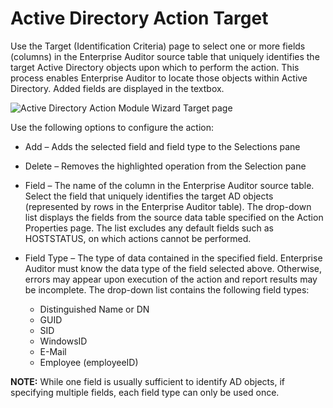 # Active Directory Action Target

Use the Target (Identification Criteria) page to select one or more fields (columns) in the
Enterprise Auditor source table that uniquely identifies the target Active Directory objects upon
which to perform the action. This process enables Enterprise Auditor to locate those objects within
Active Directory. Added fields are displayed in the textbox.

![Active Directory Action Module Wizard Target page](/img/versioned_docs/activitymonitor_7.1/activitymonitor/admin/search/query/target.webp)

Use the following options to configure the action:

- Add – Adds the selected field and field type to the Selections pane
- Delete – Removes the highlighted operation from the Selection pane
- Field – The name of the column in the Enterprise Auditor source table. Select the field that
  uniquely identifies the target AD objects (represented by rows in the Enterprise Auditor table).
  The drop-down list displays the fields from the source data table specified on the Action
  Properties page. The list excludes any default fields such as HOSTSTATUS, on which actions cannot
  be performed.
- Field Type – The type of data contained in the specified field. Enterprise Auditor must know the
  data type of the field selected above. Otherwise, errors may appear upon execution of the action
  and report results may be incomplete. The drop-down list contains the following field types:

    - Distinguished Name or DN
    - GUID
    - SID
    - WindowsID
    - E-Mail
    - Employee (employeeID)

**NOTE:** While one field is usually sufficient to identify AD objects, if specifying multiple
fields, each field type can only be used once.
